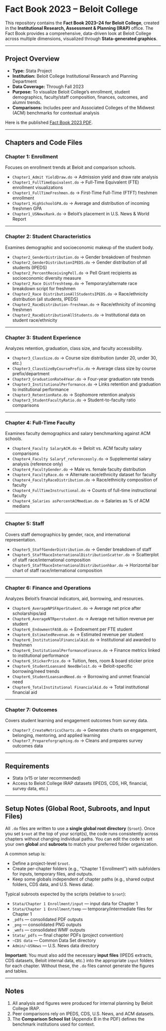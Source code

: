 # Fact Book 2023 – Beloit College

This repository contains the **Fact Book 2023–24 for Beloit College**, created in the **Institutional Research, Assessment & Planning (IRAP)** office. The Fact Book provides a comprehensive, data-driven look at Beloit College across multiple dimensions, visualized through **Stata-generated graphics**.

---

## Project Overview

- **Type:** Stata Project  
- **Institution:** Beloit College Institutional Research and Planning Department  
- **Data Coverage:** Through Fall 2023  
- **Purpose:** To visualize Beloit College’s enrollment, student demographics, faculty/staff composition, finances, outcomes, and alumni trends.  
- **Comparisons:** Includes peer and Associated Colleges of the Midwest (ACM) benchmarks for contextual analysis  

Here is the published [Fact Book 2023 PDF](./FactBook_2023.pdf).

---

## Chapters and Code Files  

### Chapter 1: Enrollment  
Focuses on enrollment trends at Beloit and comparison schools.  

- `Chapter1_Admit YieldDraw.do` → Admission yield and draw rate analysis  
- `Chapter1_FullTimeEquivalent.do` → Full-Time Equivalent (FTE) enrollment visualizations  
- `Chapter1_FullTimeFreshmen.do` → First-Time Full-Time (FTFT) freshmen enrollment  
- `Chapter1_HighSchoolGPA.do` → Average and distribution of incoming freshmen GPA  
- `Chapter1_USNewsRank.do` → Beloit’s placement in U.S. News & World Report  

---

### Chapter 2: Student Characteristics  
Examines demographic and socioeconomic makeup of the student body.  

- `Chapter2_GenderDistribution.do` → Gender breakdown of freshmen  
- `Chapter2_GenderDistributionIPEDS.do` → Gender distribution of all students (IPEDS)  
- `Chapter2_PercentReceivingPell.do` → Pell Grant recipients as socioeconomic diversity measure  
- `Chapter2_Race Distfreshtemp.do` → Temporary/alternate race breakdown script for freshmen  
- `Chapter2_Race DistributionAllStudentsIPEDS.do` → Race/ethnicity distribution (all students, IPEDS)  
- `Chapter2_RaceDistribution-freshman.do` → Race/ethnicity of incoming freshmen  
- `Chapter2_RaceDistributionAllStudents.do` → Institutional data on student race/ethnicity  

---

### Chapter 3: Student Experience  
Analyzes retention, graduation, class size, and faculty accessibility.  

- `Chapter3_ClassSize.do` → Course size distribution (under 20, under 30, etc.)  
- `Chapter3_ClassSizeByCoursePrefix.do` → Average class size by course prefix/department  
- `Chapter3_GraduationRate4Year.do` → Four-year graduation rate trends  
- `Chapter3_InstitutionalPerformance.do` → Links retention and graduation to institutional performance  
- `Chapter3_RetentionRate.do` → Sophomore retention analysis  
- `Chapter3_StudentFacultyRatio.do` → Student-to-faculty ratio comparisons  

---

### Chapter 4: Full-Time Faculty  
Examines faculty demographics and salary benchmarking against ACM schools.  

- `Chapter4_Faculty SalaryACM.do` → Beloit vs. ACM faculty salary comparisons  
- `Chapter4_Faculty Salaryf_referenceonly.do` → Supplemental salary analysis (reference only)  
- `Chapter4_FacultyGender.do` → Male vs. female faculty distribution  
- `Chapter4_FacultyRace.do` → Alternate race/ethnicity dataset for faculty  
- `Chapter4_FacultyRaceDistribution.do` → Race/ethnicity composition of faculty  
- `Chapter4_FullTimeInstructional.do` → Counts of full-time instructional faculty  
- `Chapter4_Salaries asPercentACMmedian.do` → Salaries as % of ACM medians  

---

### Chapter 5: Staff  
Covers staff demographics by gender, race, and international representation.  

- `Chapter5_StaffGenderDistribution.do` → Gender breakdown of staff  
- `Chapter5_StaffRaceInternationalDistributionScatter.do` → Scatterplot of staff race/international composition  
- `Chapter5_StaffRaceInternationalDistributionhbar.do` → Horizontal bar chart of staff race/international composition  

---

### Chapter 6: Finance and Operations  
Analyzes Beloit’s financial indicators, aid, borrowing, and resources.  

- `Chapter6_AverageNPSFAperStudent.do` → Average net price after scholarships/aid  
- `Chapter6_AverageNTRperstudent.do` → Average net tuition revenue per student  
- `Chapter6_EndowmentFASB.do` → Endowment per FTE student  
- `Chapter6_EstimatedRevenue.do` → Estimated revenue per student  
- `Chapter6_InstitutionalFinancialAid.do` → Institutional aid awarded to freshmen  
- `Chapter6_InstitutionalPerformanceFinance.do` → Finance metrics linked to institutional performance  
- `Chapter6_StickerPrice.do` → Tuition, fees, room & board sticker price  
- `Chapter6_StudentLoansand NeedBeloit.do` → Beloit-specific borrowing/need trends  
- `Chapter6_StudentLoansandNeed.do` → Borrowing and unmet financial need  
- `Chapter6_TotalInstitutional FinancialAid.do` → Total institutional financial aid  

---

### Chapter 7: Outcomes  
Covers student learning and engagement outcomes from survey data.  

- `Chapter7_CreateMetricsCharts.do` → Generates charts on engagement, belonging, mentoring, and applied learning  
- `Chapter7_Prepareforgraphing.do` → Cleans and prepares survey outcomes data  

---

## Requirements  

- Stata (v15 or later recommended)  
- Access to Beloit College IRAP datasets (IPEDS, CDS, HR, financial, survey data, etc.)  

---

## Setup Notes (Global Root, Subroots, and Input Files)  

All `.do` files are written to use a **single global root directory** (`$root`). Once you set `$root` at the top of your script(s), the code runs consistently across chapters without changing individual paths. You can edit the code to set your own **global** and **subroots** to match your preferred folder organization.  

A common setup is:  
- Define a project-level `$root`.  
- Create per-chapter folders (e.g., “Chapter 1 Enrollment”) with subfolders for inputs, temporary files, and outputs.  
- Keep some globals independent of chapter paths (e.g., shared output folders, CDS data, and U.S. News data).  

Typical subroots expected by the scripts (relative to `$root`):  
- `Stata/Chapter 1 Enrollment/input` — input data for Chapter 1  
- `Stata/Chapter 1 Enrollment/temp` — temporary/intermediate files for Chapter 1  
- `_pdfs` — consolidated PDF outputs  
- `_png` — consolidated PNG outputs  
- `_wmfs` — consolidated WMF outputs  
- `Stata/_pdfs` — final chapter PDFs (project convention)  
- `~CDS data` — Common Data Set directory  
- `Admin/~USNews` — U.S. News data directory  

**Important:** You must also add the necessary **input files** (IPEDS extracts, CDS datasets, Beloit internal data, etc.) into the appropriate `input` folders for each chapter. Without these, the `.do` files cannot generate the figures and tables.  

---

## Notes  

1. All analysis and figures were produced for internal planning by Beloit College IRAP.  
2. Peer comparisons rely on IPEDS, CDS, U.S. News, and ACM datasets.  
3. The **Comparison School list** (Appendix B in the PDF) defines the benchmark institutions used for context.  
